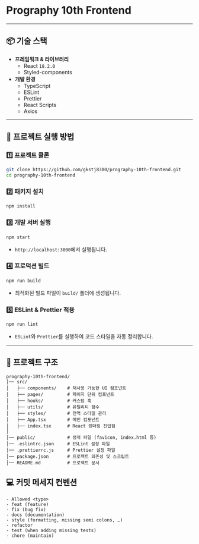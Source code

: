 # Prography 10th Frontend

---

## 📦 기술 스택

- **프레임워크 & 라이브러리**
  - React `18.2.0`
  - Styled-components
- **개발 환경**
  - TypeScript
  - ESLint
  - Prettier
  - React Scripts
  - Axios

---

## 🚀 프로젝트 실행 방법

### 1️⃣ **프로젝트 클론**

```sh
git clone https://github.com/gkstj8300/prography-10th-frontend.git
cd prography-10th-frontend
```

### 2️⃣ **패키지 설치**

```sh
npm install
```

### 3️⃣ **개발 서버 실행**

```sh
npm start
```

- `http://localhost:3000`에서 실행됩니다.

### 4️⃣ **프로덕션 빌드**

```sh
npm run build
```

- 최적화된 빌드 파일이 `build/` 폴더에 생성됩니다.

### 5️⃣ **ESLint & Prettier 적용**

```sh
npm run lint
```

- `ESLint`와 `Prettier`를 실행하여 코드 스타일을 자동 정리합니다.

---

## 📂 프로젝트 구조

```
prography-10th-frontend/
│── src/
│   ├── components/    # 재사용 가능한 UI 컴포넌트
│   ├── pages/         # 페이지 단위 컴포넌트
│   ├── hooks/         # 커스텀 훅
│   ├── utils/         # 유틸리티 함수
│   ├── styles/        # 전역 스타일 관리
│   ├── App.tsx        # 메인 컴포넌트
│   ├── index.tsx      # React 렌더링 진입점
│
│── public/            # 정적 파일 (favicon, index.html 등)
│── .eslintrc.json     # ESLint 설정 파일
│── .prettierrc.js     # Prettier 설정 파일
│── package.json       # 프로젝트 의존성 및 스크립트
│── README.md          # 프로젝트 문서
```

## :computer: 커밋 메세지 컨벤션

```
- Allowed <type>
- feat (feature)
- fix (bug fix)
- docs (documentation)
- style (formatting, missing semi colons, …)
- refactor
- test (when adding missing tests)
- chore (maintain)
```
